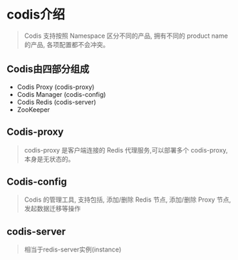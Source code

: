 # codis介绍
> Codis 支持按照 Namespace 区分不同的产品, 拥有不同的 product name 的产品, 各项配置都不会冲突。 

## Codis由四部分组成
* Codis Proxy (codis-proxy)
* Codis Manager (codis-config)
* Codis Redis (codis-server)
* ZooKeeper

## Codis-proxy
  > codis-proxy 是客户端连接的 Redis 代理服务,可以部署多个 codis-proxy, 本身是无状态的。

## Codis-config
> Codis 的管理工具, 支持包括, 添加/删除 Redis 节点, 添加/删除 Proxy 节点, 发起数据迁移等操作

## codis-server
> 相当于redis-server实例(instance) 

> 